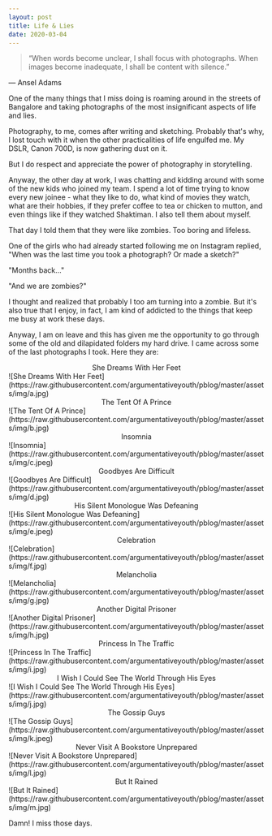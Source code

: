 ```yaml
---
layout: post
title: Life & Lies
date: 2020-03-04
---
```


> “When words become unclear, I shall focus with photographs. When images become inadequate, I shall be content with silence.”

— Ansel Adams

One of the many things that I miss doing is roaming around in the streets of Bangalore and taking photographs of the most insignificant aspects of life and lies.

Photography, to me, comes after writing and sketching. Probably that's why, I lost touch with it when the other practicalities of life engulfed me. My DSLR, Canon 700D, is now gathering dust on it.

But I do respect and appreciate the power of photography in storytelling.

Anyway, the other day at work, I was chatting and kidding around with some of the new kids who joined my team. I spend a lot of time trying to know every new joinee - what they like to do, what kind of movies they watch, what are their hobbies, if they prefer coffee to tea or chicken to mutton, and even things like if they watched Shaktiman. I also tell them about myself. 

That day I told them that they were like zombies. Too boring and lifeless. 

One of the girls who had already started following me on Instagram replied, "When was the last time you took a photograph? Or made a sketch?"

"Months back..."

"And we are zombies?" 

I thought and realized that probably I too am turning into a zombie. But it's also true that I enjoy, in fact, I am kind of addicted to the things that keep me busy at work these days. 

Anyway, I am on leave and this has given me the opportunity to go through some of the old and dilapidated folders my hard drive. I came across some of the last photographs I took. Here they are:

<center>She Dreams With Her Feet</center>
![She Dreams With Her Feet](https://raw.githubusercontent.com/argumentativeyouth/pblog/master/assets/img/a.jpg)

<center>The Tent Of A Prince</center>
![The Tent Of A Prince](https://raw.githubusercontent.com/argumentativeyouth/pblog/master/assets/img/b.jpg)

<center>Insomnia</center>
![Insomnia](https://raw.githubusercontent.com/argumentativeyouth/pblog/master/assets/img/c.jpeg)

<center>Goodbyes Are Difficult</center>
![Goodbyes Are Difficult](https://raw.githubusercontent.com/argumentativeyouth/pblog/master/assets/img/d.jpg)

<center>His Silent Monologue Was Defeaning</center>
![His Silent Monologue Was Defeaning](https://raw.githubusercontent.com/argumentativeyouth/pblog/master/assets/img/e.jpeg)

<center>Celebration</center>
![Celebration](https://raw.githubusercontent.com/argumentativeyouth/pblog/master/assets/img/f.jpg)

<center>Melancholia</center>
![Melancholia](https://raw.githubusercontent.com/argumentativeyouth/pblog/master/assets/img/g.jpg)

<center>Another Digital Prisoner</center>
![Another Digital Prisoner](https://raw.githubusercontent.com/argumentativeyouth/pblog/master/assets/img/h.jpg)

<center>Princess In The Traffic</center>
![Princess In The Traffic](https://raw.githubusercontent.com/argumentativeyouth/pblog/master/assets/img/i.jpg)

<center>I Wish I Could See The World Through His Eyes</center>
![I Wish I Could See The World Through His Eyes](https://raw.githubusercontent.com/argumentativeyouth/pblog/master/assets/img/j.jpg)

<center>The Gossip Guys</center>
![The Gossip Guys](https://raw.githubusercontent.com/argumentativeyouth/pblog/master/assets/img/k.jpeg)

<center>Never Visit A Bookstore Unprepared</center>
![Never Visit A Bookstore Unprepared](https://raw.githubusercontent.com/argumentativeyouth/pblog/master/assets/img/l.jpg)

<center>But It Rained</center>
![But It Rained](https://raw.githubusercontent.com/argumentativeyouth/pblog/master/assets/img/m.jpg)

Damn! I miss those days.
